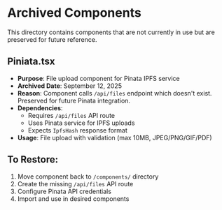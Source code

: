# Archived Components

This directory contains components that are not currently in use but are preserved for future reference.

## Piniata.tsx
- **Purpose**: File upload component for Pinata IPFS service
- **Archived Date**: September 12, 2025
- **Reason**: Component calls `/api/files` endpoint which doesn't exist. Preserved for future Pinata integration.
- **Dependencies**: 
  - Requires `/api/files` API route
  - Uses Pinata service for IPFS uploads
  - Expects `IpfsHash` response format
- **Usage**: File upload with validation (max 10MB, JPEG/PNG/GIF/PDF)

## To Restore:
1. Move component back to `/components/` directory
2. Create the missing `/api/files` API route
3. Configure Pinata API credentials
4. Import and use in desired components
